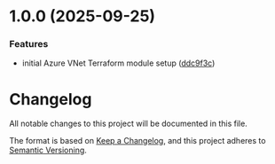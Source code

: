 # 1.0.0 (2025-09-25)


### Features

* initial Azure VNet Terraform module setup ([ddc9f3c](https://github.com/pat-nel87/hcp_module_reg_demo/commit/ddc9f3c6959a1c97d74e5df9336a882c39f9e656))

# Changelog

All notable changes to this project will be documented in this file.

The format is based on [Keep a Changelog](https://keepachangelog.com/en/1.0.0/),
and this project adheres to [Semantic Versioning](https://semver.org/spec/v2.0.0.html).
